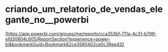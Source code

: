 # criando_um_relatorio_de_vendas_elegante_no__powerbi

[https://app.powerbi.com/groups/me/reports/cca353bf-711a-4c31-b799-efd30804c605/ReportSection?experience=power-bi&bookmarkGuid=Bookmark62ce3580402ce0c39ee4]()
